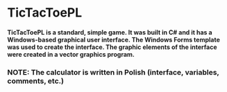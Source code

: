 # TicTacToePL

#### TicTacToePL is a standard, simple game. It was built in C# and it has a Windows-based graphical user interface. The Windows Forms template was used to create the interface. The graphic elements of the interface were created in a vector graphics program.

### NOTE: The calculator is written in Polish (interface, variables, comments, etc.)
